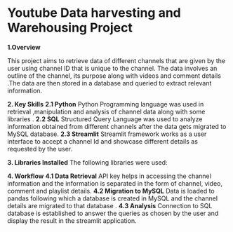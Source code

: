# Youtube Data harvesting and Warehousing Project

**1.Overview**

This project aims to retrieve data of different channels that are given by the user using channel ID that is unique to the channel. The data involves an outline of the channel, its purpose along with videos and comment details .The data are then stored in a database and queried to extract relevant information.

**2. Key Skills**
**2.1 Python**
Python Programming language was used in retrieval ,manipulation and analysis of channel data along with some libraries .
**2.2 SQL**
Structured Query Language was used to analyze information obtained from different  channels after the data gets migrated to MySQL database.
**2.3 Streamlit**
Streamlit framework works as a user interface to accept  a channel Id and showcase different details as requested by the user.

**3. Libraries Installed**
The following libraries were used:


**4. Workflow**
**4.1 Data Retrieval**
API key helps  in accessing the channel information and the information is separated in the form of channel, video, comment and playlist details. 
**4.2 Migration to MySQL**
 Data is loaded to pandas following which a database is created in MySQL  and  the channel details are migrated to that database .
**4.3 Analysis**
Connection to SQL database is established  to answer the queries as chosen by the user and display the result in the streamlit application.
